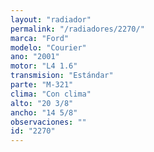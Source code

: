 ```yaml
---
layout: "radiador"
permalink: "/radiadores/2270/"
marca: "Ford"
modelo: "Courier"
ano: "2001"
motor: "L4 1.6"
transmision: "Estándar"
parte: "M-321"
clima: "Con clima"
alto: "20 3/8"
ancho: "14 5/8"
observaciones: ""
id: "2270"
---
```


